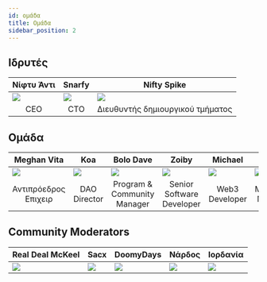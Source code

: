 ```yaml
---
id: ομάδα
title: Ομάδα
sidebar_position: 2
---
```


## Ιδρυτές

| Νίφτυ Άντι                | Snarfy                    | Nifty Spike               |
| ------------------------- | ------------------------- | ------------------------- |
| ![](/img/NiftyAndy.png)   | ![](/img/snarfy.png)      | ![](/img/NiftySpike.png)  |
| <div align="center"> CEO </div> | <div align="center"> CTO </div> | <div align="center"> Διευθυντής δημιουργικού τμήματος </div> |

## Ομάδα

| Meghan Vita               | Koa                       | Bolo Dave                 | Zoiby                     | Michael                    | Jeppe                     |
| ------------------------- | ------------------------- | ------------------------- | ------------------------- | -------------------------- | ------------------------- |
| ![](/img/NiftyMorgan.png) | ![](/img/koa.png)         | ![](/img/bolo.png)        | ![](/img/zoiby.png)       | ![](/img/NiftyMichael.png) | ![](/img/jeppe.png)       |
| <div align="center"> Αντιπρόεδρος Επιχειρ </div> | <div align="center"> DAO Director </div> | <div align="center"> Program & Community Manager </div> | <div align="center"> Senior Software Developer </div> | <div align="center"> Web3 Developer </div>  | <div align="center"> Marketing Manager </div> |

## Community Moderators

| <div align="center"> Real Deal McKeel </div> | <div align="center"> Sacx </div> | <div align="center"> DoomyDays </div> | <div align="center"> Νάρδος </div> | <div align="center"> Ιορδανία </div> |
| ------------------------- | -------------------------- | -------------------------- | -------------------------- | -------------------------- |
| ![](/img/realdeal.png)    | ![](/img/sacx.png)         | ![](/img/doomy.png)        | ![](/img/nard.png)         | ![](/img/jordan.png)       |
